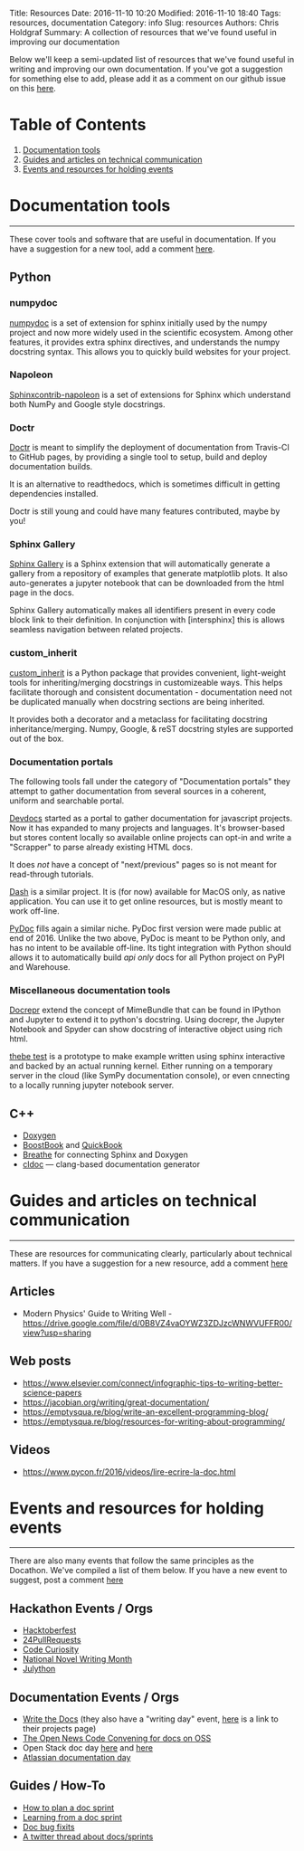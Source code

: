 Title: Resources
Date: 2016-11-10 10:20
Modified: 2016-11-10 18:40
Tags: resources, documentation
Category: info
Slug: resources
Authors: Chris Holdgraf
Summary: A collection of resources that we've found useful in improving our documentation

Below we'll keep a semi-updated list of resources that we've found useful in writing and improving our own documentation. If you've got a suggestion for something else to add, please add it as a comment on our github issue on this [here](https://github.com/BIDS/docathon/issues/5).

# Table of Contents

1. [Documentation tools](#documentation-tools)
2. [Guides and articles on technical communication](#guides-comm)
3. [Events and resources for holding events](#events)

# Documentation tools <a name="documentation-tools"></a>
---
These cover tools and software that are useful in documentation. If you have a suggestion for a new tool, add a comment [here](https://github.com/BIDS/docathon/issues/4).

## Python

### numpydoc

[numpydoc](https://pypi.python.org/pypi/numpydoc) is a set of extension for
sphinx initially used by the numpy project and now more widely used in the
scientific ecosystem. Among other features, it provides extra sphinx directives, and
understands the numpy docstring syntax. This allows you to quickly build websites for your project.

### Napoleon

[Sphinxcontrib-napoleon](https://pypi.python.org/pypi/sphinxcontrib-napoleon)
is a set of extensions for Sphinx which understand both NumPy and Google style
docstrings.

### Doctr

[Doctr](https://github.com/drdoctr/doctr) is meant to simplify the deployment
of documentation from Travis-CI to GitHub pages, by providing a single tool to
setup, build and deploy documentation builds. 

It is an alternative to readthedocs, which is sometimes difficult in getting dependencies installed.

Doctr is still young and could have many features contributed, maybe by you! 

### Sphinx Gallery 

[Sphinx Gallery](https://github.com/sphinx-gallery/sphinx-gallery) is a Sphinx
extension that will automatically generate a gallery from a repository of
examples that generate matplotlib plots. It also auto-generates a jupyter notebook that can be downloaded from the html page in the docs.

Sphinx Gallery automatically makes all identifiers present in every code block
link to their definition. In conjunction with [intersphinx] this is allows
seamless navigation between related projects. 

### custom_inherit

[custom_inherit](https://github.com/meowklaski/custom_inherit) is a Python package that provides convenient, light-weight tools for inheriting/merging docstrings in customizeable ways. This helps facilitate thorough and consistent documentation - documentation need not be duplicated manually when docstring sections are being inherited.

It provides both a decorator and a metaclass for facilitating docstring inheritance/merging. Numpy, Google, & reST docstring styles are supported out of the box.

### Documentation portals


The following tools fall under the category of "Documentation portals" they attempt
to gather documentation from several sources in a coherent, uniform and
searchable portal. 

[Devdocs](http://devdocs.io/) started as a portal to gather documentation for
javascript projects. Now it has expanded to many projects and languages. It's browser-based but stores content locally so available online projects can opt-in and write a
"Scrapper" to parse already existing HTML docs.

It does _not_ have a concept of "next/previous" pages so is not meant for read-through
tutorials.

[Dash](https://kapeli.com/dash) is a similar project. It is (for now)
available for MacOS only, as native application. You can use it to get online
resources, but is mostly meant to work off-line.

[PyDoc](https://pydoc.io) fills again a similar niche.  PyDoc first version
were made public at end of 2016. Unlike the two above, PyDoc is meant to be
Python only, and has no intent to be available off-line. Its tight integration
with Python should allows it to automatically build _api only_ docs for all
Python project on PyPI and Warehouse. 


### Miscellaneous documentation tools   


[Docrepr](https://pypi.python.org/pypi/docrepr) extend the concept of
MimeBundle that can be found in IPython and Jupyter to extend it to python's
docstring. Using docrepr, the Jupyter Notebook and Spyder can show docstring of
interactive object using rich html. 


[thebe test](https://github.com/michaelpacer/thebe-test) is a prototype to make
example written using sphinx interactive and backed by an actual running
kernel. Either running on a temporary server in the cloud (like SymPy
documentation console), or even cnnecting to a locally running jupyter notebook
server. 



## C++
- [Doxygen](http://www.stack.nl/~dimitri/doxygen/)
- [BoostBook](http://www.boost.org/doc/libs/1_62_0/doc/html/boostbook.html) and [QuickBook](http://www.boost.org/doc/libs/1_62_0/doc/html/quickbook.html)
- [Breathe](https://breathe.readthedocs.io/en/latest/) for connecting Sphinx and Doxygen
- [cldoc](https://jessevdk.github.io/cldoc/) — clang-based documentation generator


# Guides and articles on technical communication <a name="guides-comm"></a>
---

These are resources for communicating clearly, particularly about technical matters. If you have a suggestion for a new resource, add a comment [here](https://github.com/BIDS/docathon/issues/5)

## Articles
* Modern Physics' Guide to Writing Well - <https://drive.google.com/file/d/0B8VZ4vaOYWZ3ZDJzcWNWVUFFR00/view?usp=sharing>

## Web posts
* <https://www.elsevier.com/connect/infographic-tips-to-writing-better-science-papers>
* <https://jacobian.org/writing/great-documentation/>
* <https://emptysqua.re/blog/write-an-excellent-programming-blog/>
* <https://emptysqua.re/blog/resources-for-writing-about-programming/>

## Videos
* <https://www.pycon.fr/2016/videos/lire-ecrire-la-doc.html>


# Events and resources for holding events <a name="events"></a>
---

There are also many events that follow the same principles as the Docathon. We've compiled a list of them below. If you have a new event to suggest, post a comment [here](https://github.com/BIDS/docathon/issues/19)

## Hackathon Events / Orgs
* [Hacktoberfest](https://hacktoberfest.digitalocean.com/)
* [24PullRequests](https://24pullrequests.com/)
* [Code Curiosity](https://codecuriosity.org/)
* [National Novel Writing Month](http://nanowrimo.org/)
* [Julython](http://www.julython.org/)

## Documentation Events / Orgs
* [Write the Docs](http://www.writethedocs.org/) (they also have a "writing day" event, [here](http://www.writethedocs.org/conf/na/2015/writing-day/#projects) is a link to their projects page)
* [The Open News Code Convening for docs on OSS](https://source.opennews.org/en-US/articles/building-guide-open-sourcing-newsroom-code/)
* Open Stack doc day [here](https://www.openstack.org/blog/2011/04/dedicated-doc-day/) and [here](https://wiki.openstack.org/wiki/Documentation/DocDay)
* [Atlassian documentation day](http://blogs.atlassian.com/2010/03/the_atlassian_doc_sprint_was_awesome/)

## Guides / How-To
* [How to plan a doc sprint](https://ffeathers.wordpress.com/2012/09/07/how-to-plan-a-doc-sprint/)
* [Learning from a doc sprint](https://ffeathers.wordpress.com/2016/01/17/learnings-from-a-doc-sprint/)
* [Doc bug fixits](https://ffeathers.wordpress.com/2016/07/08/doc-bug-fixits-a-doc-sprint-to-fix-issues/)
* [A twitter thread about docs/sprints](https://twitter.com/ericholscher/status/821429334879584256) 
